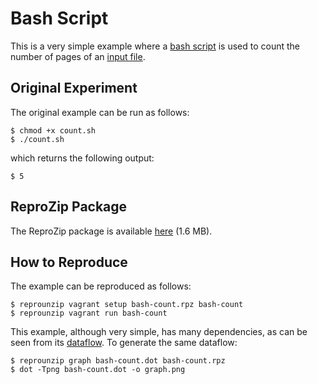 Bash Script
===========

This is a very simple example where a [bash script](count.sh) is used to count the number of pages of an [input file](textfile).

Original Experiment
-------------------

The original example can be run as follows:

    $ chmod +x count.sh
    $ ./count.sh

which returns the following output:

    $ 5

ReproZip Package
----------------

The ReproZip package is available [here](https://nyu.box.com/s/wq4e4mohg4wn719tef1csrad5x0b1kwh) (1.6 MB).

How to Reproduce
----------------

The example can be reproduced as follows:

    $ reprounzip vagrant setup bash-count.rpz bash-count
    $ reprounzip vagrant run bash-count
    
This example, although very simple, has many dependencies, as can be seen from its [dataflow](graph.png). To generate the same dataflow:

    $ reprounzip graph bash-count.dot bash-count.rpz 
    $ dot -Tpng bash-count.dot -o graph.png